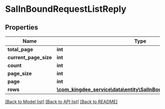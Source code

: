 # SalInBoundRequestListReply

## Properties
Name | Type | Description | Notes
------------ | ------------- | ------------- | -------------
**total_page** | **int** |  | [optional] 
**current_page_size** | **int** |  | [optional] 
**count** | **int** |  | [optional] 
**page_size** | **int** |  | [optional] 
**page** | **int** |  | [optional] 
**rows** | [**\com_kingdee_service\data\entity\SalInBoundRequestListReplyRow[]**](SalInBoundRequestListReplyRow.md) |  | [optional] 

[[Back to Model list]](../README.md#documentation-for-models) [[Back to API list]](../README.md#documentation-for-api-endpoints) [[Back to README]](../README.md)


